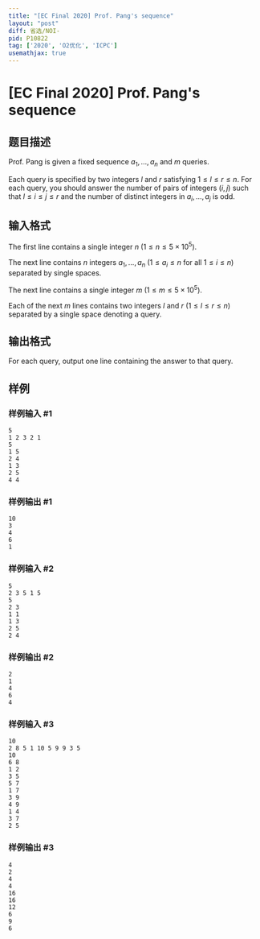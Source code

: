 ```yaml
---
title: "[EC Final 2020] Prof. Pang's sequence"
layout: "post"
diff: 省选/NOI-
pid: P10822
tag: ['2020', 'O2优化', 'ICPC']
usemathjax: true
---
```


# [EC Final 2020] Prof. Pang's sequence
## 题目描述

Prof. Pang is given a fixed sequence $a_1, \ldots, a_n$ and $m$ queries.

Each query is specified by two integers $l$ and $r$ satisfying $1\le l\le r\le n$. For each query, you should answer the number of pairs of integers $(i, j)$ such that $l\le i\le j\le r$ and the number of distinct integers in $a_i, \ldots, a_j$ is odd.
## 输入格式

The first line contains a single integer $n$ ($1\le n\le 5\times 10^5$).

The next line contains $n$ integers $a_1, \ldots, a_n$ ($1\le a_i\le n$ for all $1\le i\le n$) separated by single spaces.

The next line contains a single integer $m$ ($1\le m\le 5\times 10^5$).

Each of the next $m$ lines contains two integers $l$ and $r$ ($1\le l\le r\le n$) separated by a single space denoting a query.
## 输出格式

For each query, output one line containing the answer to that query.
## 样例

### 样例输入 #1
```
5
1 2 3 2 1
5
1 5
2 4
1 3
2 5
4 4
```
### 样例输出 #1
```
10
3
4
6
1
```
### 样例输入 #2
```
5
2 3 5 1 5
5
2 3
1 1
1 3
2 5
2 4
```
### 样例输出 #2
```
2
1
4
6
4
```
### 样例输入 #3
```
10
2 8 5 1 10 5 9 9 3 5
10
6 8
1 2
3 5
5 7
1 7
3 9
4 9
1 4
3 7
2 5
```
### 样例输出 #3
```
4
2
4
4
16
16
12
6
9
6
```
